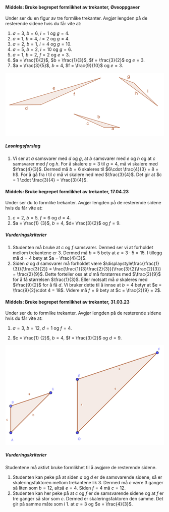 #### Middels: Bruke begrepet formlikhet av trekanter,  Øveoppgaver

Under ser du en figur av tre formlike trekanter. Avgjør lengden på de resterende sidene hvis du får vite at:

1. $a = 3$, $b = 6$, $i = 1$ og $g = 4$.
2. $a = 1$, $b = 4$, $i = 2$ og $g = 4$.
3. $a = 2$, $b = 1$, $i = 4$ og $g = 10$.
4. $a = 5$, $b = 2$, $i = 10$ og $g = 6$.
5. $a = 1$, $b = 2$, $f = 2$ og $e = 3$.
6. $a = \frac{1}{2}$, $b = \frac{1}{3}$, $f = \frac{3}{2}$ og $e = 3$.
7. $a = \frac{3}{5}$, $b = 4$, $f = \frac{9}{10}$ og $e = 3$.

![](https://raw.githubusercontent.com/Andremartiny/MA-173/main/img/2023-03-30-14-23-27.png)

##### Løsningsforslag

1. Vi ser at $a$ samsvarer med $d$ og $g$, at $b$ samsvarer med $e$ og $h$ og at $c$ samsvarer med $f$ og $h$. For å skalere $a = 3$ til $g = 4$, må vi skalere med $\frac{4}{3}$. Dermed må $b = 6$ skaleres til $6\cdot \frac{4}{3} = 8 = h$. For å gå fra $i$ til $c$ må vi skalere ned med $\frac{3}{4}$. Det gir at $c = 1 \cdot \frac{3}{4} = \frac{3}{4}$. 

#### Middels: Bruke begrepet formlikhet av trekanter,  17.04.23

Under ser du to formlike trekanter. Avgjør lengden på de resterende sidene hvis du får vite at:

1. $c = 2$, $b = 5$, $f = 6$ og $d = 4$.
2. $a = \frac{1} {3}$, $b = 4$, $d= \frac{3}{2}$ og $f = 9$.

##### Vurderingskriterier

1. Studenten må bruke at $c$ og $f$ samsvarer. Dermed ser vi at forholdet mellom trekantene er $3$. Dermed må $b = 5$ bety at $e = 3\cdot 5 = 15$. I tillegg må $d = 4$ bety at $a = \frac{4}{3}$.
2. Siden $a$ og $d$ samsvarer må forholdet være $\displaystyle\frac{\frac{1}{3}}{\frac{3}{2}} = \frac{\frac{1}{3}\frac{2}{3}}{\frac{3}{2}\frac{2}{3}} = \frac{2}{9}$. Dette forteller oss at $d$ må forstørres med $\frac{2}{9}$ for å få størrelsen $\frac{1}{3}$. Eller motsatt må $a$ skaleres med $\frac{9}{2}$ for å få $d$. Vi bruker dette til å innse at $b = 4$ betyr at $e = \frac{9}{2}\cdot 4 = 18$. Videre må $f = 9$ bety at $c = \frac{2}{9} = 2$.

#### Middels: Bruke begrepet formlikhet av trekanter,  31.03.23

Under ser du to formlike trekanter. Avgjør lengden på de resterende sidene hvis du får vite at:

1. $a = 3$, $b = 12$, $d = 1$ og $f = 4$.

2. $c = \frac{1} {2}$, $b = 4$, $f = \frac{3}{2}$ og $d = 9$.

![](https://raw.githubusercontent.com/Andremartiny/MA-173/main/img/2023-03-30-14-43-14.png)

##### Vurderingskriterier

Studentene må aktivt bruke formlikhet til å avgjøre de resterende sidene.

1. Studenten kan peke på at siden $a$ og $d$ er de samsvarende sidene, så er skaleringsfaktoren mellom trekantene lik $3$. Dermed må $e$ være $3$ ganger så liten som $b = 12$, altså $e = 4$. Siden $f = 4$ må $c = 12$.
2. Studenten kan her peke på at $c$ og $f$ er de samsvarende sidene og at $f$ er tre ganger så stor som $c$. Dermed er skaleringsfaktoren den samme. Det gir på samme måte som i 1. at $a = 3$ og $e = \frac{4}{3}$.

